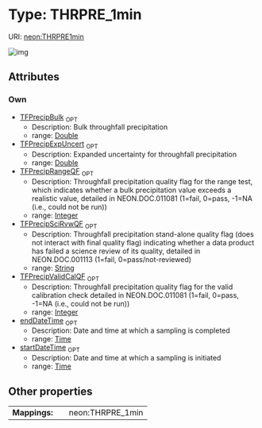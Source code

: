 
# Type: THRPRE_1min




URI: [neon:THRPRE1min](https://data.neonscience.org/THRPRE1min)


![img](http://yuml.me/diagram/nofunky;dir:TB/class/[THRPRE1min&#124;TFPrecipBulk:double%20%3F;TFPrecipExpUncert:double%20%3F;TFPrecipRangeQF:integer%20%3F;startDateTime:time%20%3F;endDateTime:time%20%3F;TFPrecipSciRvwQF:string%20%3F;TFPrecipValidCalQF:integer%20%3F])

## Attributes


### Own

 * [TFPrecipBulk](TFPrecipBulk.md)  <sub>OPT</sub>
    * Description: Bulk throughfall precipitation
    * range: [Double](types/Double.md)
 * [TFPrecipExpUncert](TFPrecipExpUncert.md)  <sub>OPT</sub>
    * Description: Expanded uncertainty for throughfall precipitation
    * range: [Double](types/Double.md)
 * [TFPrecipRangeQF](TFPrecipRangeQF.md)  <sub>OPT</sub>
    * Description: Throughfall precipitation quality flag for the range test, which indicates whether a bulk precipitation value exceeds a realistic value, detailed in NEON.DOC.011081 (1=fail, 0=pass, -1=NA (i.e., could not be run))
    * range: [Integer](types/Integer.md)
 * [TFPrecipSciRvwQF](TFPrecipSciRvwQF.md)  <sub>OPT</sub>
    * Description: Throughfall precipitation stand-alone quality flag (does not interact with final quality flag) indicating whether a data product has failed a science review of its quality, detailed in NEON.DOC.001113 (1=fail, 0=pass/not-reviewed)
    * range: [String](types/String.md)
 * [TFPrecipValidCalQF](TFPrecipValidCalQF.md)  <sub>OPT</sub>
    * Description: Throughfall precipitation quality flag for the valid calibration check detailed in NEON.DOC.011081 (1=fail, 0=pass, -1=NA (i.e., could not be run))
    * range: [Integer](types/Integer.md)
 * [endDateTime](endDateTime.md)  <sub>OPT</sub>
    * Description: Date and time at which a sampling is completed
    * range: [Time](types/Time.md)
 * [startDateTime](startDateTime.md)  <sub>OPT</sub>
    * Description: Date and time at which a sampling is initiated
    * range: [Time](types/Time.md)

## Other properties

|  |  |  |
| --- | --- | --- |
| **Mappings:** | | neon:THRPRE_1min |

